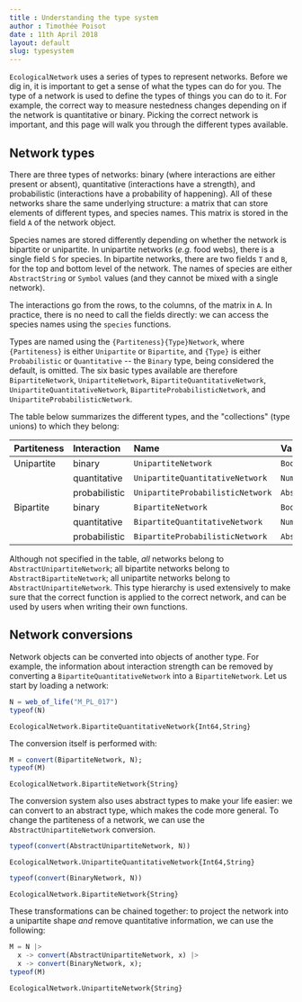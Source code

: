 ```yaml
---
title : Understanding the type system
author : Timothée Poisot
date : 11th April 2018
layout: default
slug: typesystem
---
```





`EcologicalNetwork` uses a series of types to represent networks. Before we
dig in, it is important to get a sense of what the types can do for you. The
type of a network is used to define the types of things you can do to it. For
example, the correct way to measure nestedness changes depending on if the
network is quantitative or binary. Picking the correct network is important,
and this page will walk you through the different types available.

## Network types

There are three types of networks: binary (where interactions are either
present or absent), quantitative (interactions have a strength), and
probabilistic (interactions have a probability of happening). All of these
networks share the same underlying structure: a matrix that can store
elements of different types, and species names. This matrix is stored in the
field `A` of the network object.

Species names are stored differently depending on whether the network is
bipartite or unipartite. In unipartite networks (*e.g.* food webs), there is
a single field `S` for species. In bipartite networks, there are two fields
`T` and `B`, for the top and bottom level of the network. The names of
species are either `AbstractString` or `Symbol` values (and they cannot be
mixed with a single network).

The interactions go from the rows, to the columns, of the matrix in `A`. In
practice, there is no need to call the fields directly: we can access the
species names using the `species` functions.

Types are named using the `{Partiteness}{Type}Network`, where `{Partiteness}`
is either `Unipartite` or `Bipartite`, and  `{Type}` is either
`Probabilistic` or `Quantitative` -- the `Binary` type, being considered the
default, is omitted. The six basic types available are therefore
`BipartiteNetwork`, `UnipartiteNetwork`, `BipartiteQuantitativeNetwork`,
`UnipartiteQuantitativeNetwork`, `BipartiteProbabilisticNetwork`, and
`UnipartiteProbabilisticNetwork`.

The table below summarizes the different types, and the "collections" (type
unions) to which they belong:

| Partiteness | Interaction   | Name                             | Values          | Unions                                 |
|:------------|:--------------|:---------------------------------|:----------------|:---------------------------------------|
| Unipartite  | binary        | `UnipartiteNetwork`              | `Bool`          | `BinaryNetwork`;`DeterministicNetwork` |
|             | quantitative  | `UnipartiteQuantitativeNetwork`  | `Number`        | `DeterministicNetwork`                 |
|             | probabilistic | `UnipartiteProbabilisticNetwork` | `AbstractFloat` | `ProbabilisticNetwork`                 |
| Bipartite   | binary        | `BipartiteNetwork`               | `Bool`          | `BinaryNetwork`;`DeterministicNetwork` |
|             | quantitative  | `BipartiteQuantitativeNetwork`   | `Number`        | `DeterministicNetwork`                 |
|             | probabilistic | `BipartiteProbabilisticNetwork`  | `AbstractFloat` | `ProbabilisticNetwork`                 |

Although not specified in the table, *all* networks belong to
`AbstractUnipartiteNetwork`; all bipartite networks belong to
`AbstractBipartiteNetwork`; all unipartite networks belong to
`AbstractUnipartiteNetwork`. This type hierarchy is used extensively to make
sure that the correct function is applied to the correct network, and can be
used by users when writing their own functions.

## Network conversions

Network objects can be converted into objects of another type. For example,
the information about interaction strength can be removed by converting a
`BipartiteQuantitativeNetwork` into a `BipartiteNetwork`. Let us start by
loading a network:

````julia
N = web_of_life("M_PL_017")
typeof(N)
````


````
EcologicalNetwork.BipartiteQuantitativeNetwork{Int64,String}
````





The conversion itself is performed with:

````julia
M = convert(BipartiteNetwork, N);
typeof(M)
````


````
EcologicalNetwork.BipartiteNetwork{String}
````





The conversion system also uses abstract types to make your life easier: we
can convert to an abstract type, which makes the code more general. To change
the partiteness of a network, we can use the `AbstractUnipartiteNetwork`
conversion.

````julia
typeof(convert(AbstractUnipartiteNetwork, N))
````


````
EcologicalNetwork.UnipartiteQuantitativeNetwork{Int64,String}
````



````julia
typeof(convert(BinaryNetwork, N))
````


````
EcologicalNetwork.BipartiteNetwork{String}
````





These transformations can be chained together: to project the network into a
unipartite shape *and* remove quantitative information, we can use the
following:

````julia
M = N |>
  x -> convert(AbstractUnipartiteNetwork, x) |>
  x -> convert(BinaryNetwork, x);
typeof(M)
````


````
EcologicalNetwork.UnipartiteNetwork{String}
````


